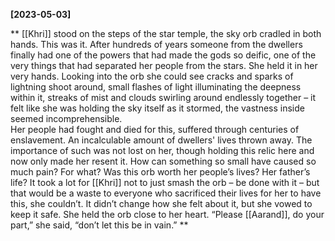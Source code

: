 **[2023-05-03]**

** 
[[Khri]] stood on the steps of the star temple, the sky orb cradled in both hands. This was it. After hundreds of years someone from the dwellers finally had one of the powers that had made the gods so deific, one of the very things that had separated her people from the stars. She held it in her very hands. Looking into the orb she could see cracks and sparks of lightning shoot around, small flashes of light illuminating the deepness within it, streaks of mist and clouds swirling around endlessly together – it felt like she was holding the sky itself as it stormed, the vastness inside seemed incomprehensible.  
Her people had fought and died for this, suffered through centuries of enslavement. An incalculable amount of dwellers' lives thrown away. The importance of such was not lost on her, though holding this relic here and now only made her resent it. How can something so small have caused so much pain? For what? Was this orb worth her people’s lives? Her father’s life?
It took a lot for [[Khri]] not to just smash the orb – be done with it – but that would be a waste to everyone who sacrificed their lives for her to have this, she couldn’t. It didn’t change how she felt about it, but she vowed to keep it safe. She held the orb close to her heart. 
“Please [[Aarand]], do your part,” she said, “don’t let this be in vain.”
**